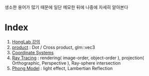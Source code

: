 생소한 용어가 많기 때문에 일단 메모한 뒤에 나중에 자세히 알아본다<br>

# Index
1. [HongLab 강의](HongLab/README.md)
2. [product](1_product.md) : Dot / Cross product, glm::vec3
3. [Coordinate Systems](2_coordinateSystems.md)
4. [Ray Tracing](3_ray_tracing.md) : rendering( image-order, object-order ), projection( Orthographic, Perspective ), Ray-sphere intersection
5. [Phong Model](4_phong_model.md) : light effect, Lambertian Reflection